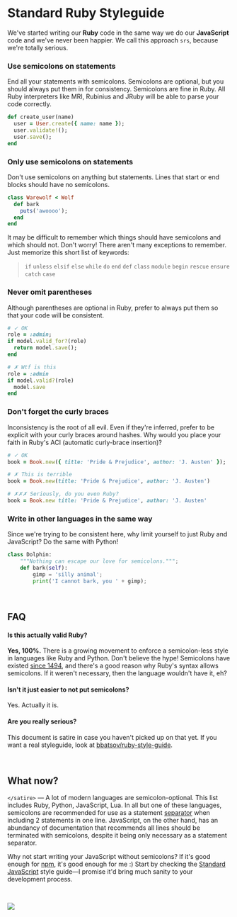 # Standard Ruby Styleguide

We've started writing our **Ruby** code in the same way we do our **JavaScript** code and we've never been happier. We call this approach `srs`, because we're totally serious.

### Use semicolons on statements
End all your statements with semicolons. Semicolons are optional, but you should always put them in for consistency. Semicolons are fine in Ruby. All Ruby interpreters like MRI, Rubinius and JRuby will be able to parse your code correctly.

```rb
def create_user(name)
  user = User.create({ name: name });
  user.validate!();
  user.save();
end
```

### Only use semicolons on statements
Don't use semicolons on anything but statements. Lines that start or end blocks should have no semicolons.

```rb
class Warewolf < Wolf
  def bark
    puts('awoooo');
  end
end
```

It may be difficult to remember which things should have semicolons and which should not. Don't worry! There aren't many exceptions to remember. Just memorize this short list of keywords:

> `if` `unless` `elsif` `else` `while` `do` `end` `def` `class` `module` `begin` `rescue` `ensure` `catch` `case`

### Never omit parentheses
Although parentheses are optional in Ruby, prefer to always put them so that your code will be consistent.

```rb
# ✓ OK
role = :admin;
if model.valid_for?(role)
  return model.save();
end
```

```rb
# ✗ Wtf is this
role = :admin
if model.valid?(role)
  model.save
end
```

### Don't forget the curly braces
Inconsistency is the root of all evil. Even if they're inferred, prefer to be explicit with your curly braces around hashes. Why would you place your faith in Ruby's ACI (automatic curly-brace insertion)?

```rb
# ✓ OK
book = Book.new({ title: 'Pride & Prejudice', author: 'J. Austen' });
```

```rb
# ✗ This is terrible
book = Book.new(title: 'Pride & Prejudice', author: 'J. Austen')
```

```rb
# ✗✗✗ Seriously, do you even Ruby?
book = Book.new title: 'Pride & Prejudice', author: 'J. Austen'
```

### Write in other languages in the same way
Since we're trying to be consistent here, why limit yourself to just Ruby and JavaScript? Do the same with Python!

```py
class Dolphin:
    """Nothing can escape our love for semicolons.""";
    def bark(self):
        gimp = 'silly animal';
        print('I cannot bark, you ' + gimp);
```

<br>

## FAQ

#### Is this actually valid Ruby?

**Yes, 100%.** There is a growing movement to enforce a semicolon-less style in languages like Ruby and Python. Don't believe the hype! Semicolons have existed [since 1494](https://en.wikipedia.org/wiki/Semicolon), and there's a good reason why Ruby's syntax allows semicolons. If it weren't necessary, then the language wouldn't have it, eh?

#### Isn't it just easier to not put semicolons?

Yes. Actually it is.

#### Are you really serious?

This document is satire in case you haven't picked up on that yet. If you want a real styleguide, look at [bbatsov/ruby-style-guide](https://github.com/bbatsov/ruby-style-guide).

<br>

## What now?

`</satire>` — A lot of modern languages are semicolon-optional. This list includes Ruby, Python, JavaScript, Lua. In all but one of these languages, semicolons are recommended for use as a statement [separator](http://stackoverflow.com/questions/16862337/lua-semicolon-conventions#16863076) when including 2 statements in one line. JavaScript, on the other hand, has an abundancy of documentation that recommends all lines should be terminated with semicolons, despite it being only necessary as a statement separator.

Why not start writing your JavaScript without semicolons? If it's good enough for [npm](https://github.com/npm/npm/blob/master/lib/init.js), it's good enough for me :) Start by checking the [Standard JavaScript](http://standardjs.com/rules.html) style guide—I promise it'd bring much sanity to your development process.

<br>

[![](https://img.shields.io/badge/%E2%96%B6-Give_feedback-green.svg)](https://github.com/rstacruz/srs/issues/new)
